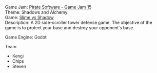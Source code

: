 Game Jam: [Pirate Software - Game Jam 15](https://itch.io/jam/pirate15)<br>
Theme: Shadows and Alchemy<br>
Game: [Slime vs Shadow](https://kengikita.itch.io/slime-vs-shadow)<br>
Description: A 2D side-scroller tower defense game. The objective of the game is to protect your base and destroy your opponent's base.<br>

Game Engine: Godot

Team:
- Kengi
- Chips
- Steven
